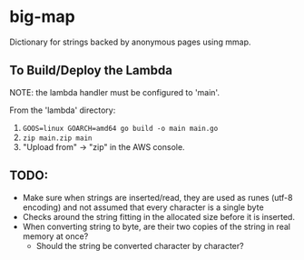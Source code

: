 # big-map
Dictionary for strings backed by anonymous pages using mmap.


## To Build/Deploy the Lambda
NOTE: the lambda handler must be configured to 'main'.

From the 'lambda' directory:
1. `GOOS=linux GOARCH=amd64 go build -o main main.go`
1. `zip main.zip main`
1. "Upload from" -> "zip" in the AWS console.


## TODO:
- Make sure when strings are inserted/read, they are used as runes (utf-8 encoding) and not assumed that
every character is a single byte
- Checks around the string fitting in the allocated size before it is inserted.
- When converting string to byte, are their two copies of the string in real memory at once?
     - Should the string be converted character by character?